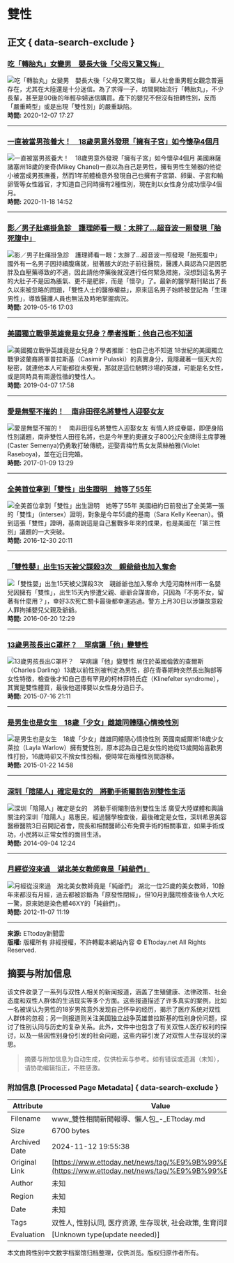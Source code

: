 # 雙性

## 正文 { data-search-exclude }


### [吃「轉胎丸」女變男　嬰長大後「父母又驚又悔」](https://www.ettoday.net/news/20201207/1871260.htm)
![吃「轉胎丸」女變男　嬰長大後「父母又驚又悔」](https://cdn2.ettoday.net/images/5293/c5293626.jpg)
華人社會重男輕女觀念普遍存在，尤其在大陸還是十分迷信。為了求得一子，坊間開始流行「轉胎丸」，不少長輩，甚至是90後的年輕孕婦迷信購買。產下的嬰兒不但沒有扭轉性別，反而「嚴重畸型」或是出現「雙性別」的嚴重缺陷。  
**時間:** 2020-12-07 17:27

---

### [一直被當男孩養大！　18歲男意外發現「擁有子宮」如今懷孕4個月](https://www.ettoday.net/news/20201118/1856913.htm)
![一直被當男孩養大！　18歲男意外發現「擁有子宮」如今懷孕4個月](https://cdn2.ettoday.net/images/1599/c1599955.jpg)
美國麻薩諸塞州18歲的麥奇(Mikey Chanel)一直以為自己是男性，擁有男性生殖器的他從小被當成男孩撫養，然而1年前體檢意外發現自己也擁有子宮頸、卵巢、子宮和輸卵管等女性器官，才知道自己同時擁有2種性別，現在則以女性身分成功懷孕4個月。  
**時間:** 2020-11-18 14:52

---

### [影／男子肚痛掛急診　護理師看一眼：太胖了…超音波一照發現「胎死腹中」](https://www.ettoday.net/news/20190516/1445986.htm)
![影／男子肚痛掛急診　護理師看一眼：太胖了…超音波一照發現「胎死腹中」](https://static.ettoday.net/style/ettoday2017/images/loading_200x150.gif)
國外有一名男子因持續腹痛就，挺著脹大的肚子前往醫院，醫護人員認為只是因肥胖及血壓藥導致的不適，因此請他停藥後就沒進行任何緊急措施，沒想到這名男子的大肚子不是因為脹氣、更不是肥胖，而是「懷孕」了。最新的醫學期刊點出了長久以來被忽略的問題，「雙性人士的醫療權益」，原來這名男子始終被登記為「生理男性」，導致醫護人員也無法及時地掌握病況。  
**時間:** 2019-05-16 17:03

---

### [美國獨立戰爭英雄竟是女兒身？學者推斷：他自己也不知道](https://www.ettoday.net/news/20190407/1416734.htm)
![美國獨立戰爭英雄竟是女兒身？學者推斷：他自己也不知道](https://static.ettoday.net/style/ettoday2017/images/loading_200x150.gif)
18世紀的美國獨立戰爭波蘭裔將軍普拉斯基（Casimir Pulaski）的真實身分，竟隱藏著一個天大的秘密，就連他本人可能都從未察覺，那就是這位馳騁沙場的英雄，可能是名女性，或是同時具有兩邊性徵的雙性人。  
**時間:** 2019-04-07 17:58

---

### [愛是無堅不摧的！　南非田徑名將雙性人迎娶女友](https://sports.ettoday.net/news/845578)
![愛是無堅不摧的！　南非田徑名將雙性人迎娶女友](https://cdn2.ettoday.net/style/ettoday2017/images/loading_200x150.gif)
有情人終成眷屬，即便身陷性別議題，南非雙性人田徑名將，也是今年里約奧運女子800公尺金牌得主席夢雅(Caster Semenya)仍勇敢打破傳統，迎娶青梅竹馬女友萊絲柏雅(Violet Raseboya)，並在近日完婚。  
**時間:** 2017-01-09 13:29

---

### [全美首位拿到「雙性」出生證明　她等了55年](https://www.ettoday.net/news/20161230/839681.htm)
![全美首位拿到「雙性」出生證明　她等了55年](https://cdn2.ettoday.net/style/ettoday2017/images/loading_200x150.gif)
美國紐約日前發出了全美第一張的「雙性」（intersex）證明，對象是今年55歲的基南（Sara Kelly Keenan）。領到這張「雙性」證明，基南說這是自己奮戰多年來的成果，也是美國在「第三性別」議題的一大突破。  
**時間:** 2016-12-30 20:11

---

### [「雙性嬰」出生15天被父謀殺3次　親爺爺也加入奪命](https://www.ettoday.net/news/20160620/719712.htm)
![「雙性嬰」出生15天被父謀殺3次　親爺爺也加入奪命](https://cdn2.ettoday.net/style/ettoday2017/images/loading_200x150.gif)
大陸河南林州市一名嬰兒因擁有「雙性」，出生15天內慘遭父親、爺爺合謀害命，只因為「不男不女，留著有什麼用？」，幸好3次死亡關卡最後都幸運逃過。警方上月30日以涉嫌故意殺人罪拘捕嬰兒父親及爺爺。  
**時間:** 2016-06-20 12:29

---

### [13歲男孩長出C罩杯？　罕病讓「他」變雙性](https://www.ettoday.net/news/20150716/536123.htm)
![13歲男孩長出C罩杯？　罕病讓「他」變雙性](https://cdn2.ettoday.net/style/ettoday2017/images/loading_200x150.gif)
居住於英國倫敦的查爾斯（Charles Darling）13歲以前性別被判定為男性，卻在青春期時突然長出胸部等女性特徵，檢查後才知自己患有罕見的柯林菲特氏症（Klinefelter syndrome），其實是雙性體質，最後他選擇要以女性身分過日子。  
**時間:** 2015-07-16 21:11

---

### [是男生也是女生　18歲「少女」雌雄同體隨心情換性別](https://www.ettoday.net/news/20150122/457119.htm)
![是男生也是女生　18歲「少女」雌雄同體隨心情換性別](https://cdn2.ettoday.net/style/ettoday2017/images/loading_200x150.gif)
英國南威爾斯18歲少女萊拉（Layla Warlow）擁有雙性別，原本認為自己是女性的她從13歲開始喜歡男性打扮，16歲時卻又不捨女性扮相，便時常在兩種性別間游移。  
**時間:** 2015-01-22 14:58

---

### [深圳「陰陽人」確定是女的　將動手術閹割告別雙性生活](https://www.ettoday.net/news/20140904/397300.htm)
![深圳「陰陽人」確定是女的　將動手術閹割告別雙性生活](https://cdn2.ettoday.net/style/ettoday2017/images/loading_200x150.gif)
廣受大陸媒體和輿論關注的深圳「陰陽人」易惠民，經過醫學檢查後，最後確定是女性，深圳希思美容醫療醫院3日召開記者會，院長和相關醫師公布免費手術的相關事宜，如果手術成功，小民將以正常女性的面目生活。  
**時間:** 2014-09-04 12:24

---

### [月經從沒來過　湖北美女教師竟是「純爺們」](https://www.ettoday.net/news/20121107/124291.htm)
![月經從沒來過　湖北美女教師竟是「純爺們」](https://cdn2.ettoday.net/style/ettoday2017/images/loading_200x150.gif)
湖北一位25歲的美女教師，10餘年來都沒有月經，過去都被診斷為「原發性閉經」，但10月到醫院檢查後令人大吃一驚，原來她是染色體46XY的「純爺們」。  
**時間:** 2012-11-07 11:19

---

**來源:** ETtoday新聞雲  
**版權:** 版權所有 非經授權，不許轉載本網站內容 © ETtoday.net All Rights Reserved.

## 摘要与附加信息

<!-- tcd_abstract -->
该文件收录了一系列与双性人相关的新闻报道，涵盖了生殖健康、法律政策、社会态度和双性人群体的生活现实等多个方面。这些报道描述了许多真实的案例，比如一名被误认为男性的18岁男孩意外发现自己怀孕的经历，揭示了医疗系统对双性人群体的忽视；另一则报道则关注美国独立战争英雄普拉斯基的性别身份问题，探讨了性别认同与历史的复杂关系。此外，文件中也包含了有关双性人医疗权利的探讨，以及一些因性别身份引发的社会问题，这些内容引发了对双性人生存现状的深思。
<!-- tcd_abstract_end -->

> 摘要与附加信息为自动生成，仅供检索与参考。如有错误或遗漏（未知），请协助编辑指正，不胜感激。

### 附加信息 [Processed Page Metadata] { data-search-exclude }

| Attribute       | Value                                  |
|-----------------|----------------------------------------|
| Filename        | www_雙性相關新聞報導、懶人包_-_ETtoday.md                             |
| Size            | 6700 bytes                           |
| Archived Date   | 2024-11-12 19:55:38                             |
| Original Link   | [https://www.ettoday.net/news/tag/%E9%9B%99%E6%80%A7/](https://www.ettoday.net/news/tag/%E9%9B%99%E6%80%A7/)                       |
| Author          | 未知                               |
| Region          | 未知                               |
| Date            | 未知                                 |
| Tags            | 双性人, 性别认同, 医疗资源, 生存现状, 社会政策, 生育问题, 法律历史                                 |
| Evaluation            | [Unknown type(update needed)]                                 |
<!-- tcd_table_end -->

本文由跨性别中文数字档案馆归档整理，仅供浏览。版权归原作者所有。

